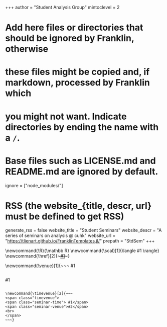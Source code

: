 <!--
Add here global page variables to use throughout your website.
-->
+++
author = "Student Analysis Group"
mintoclevel = 2

# Add here files or directories that should be ignored by Franklin, otherwise
# these files might be copied and, if markdown, processed by Franklin which
# you might not want. Indicate directories by ending the name with a `/`.
# Base files such as LICENSE.md and README.md are ignored by default.
ignore = ["node_modules/"]

# RSS (the website_{title, descr, url} must be defined to get RSS)
generate_rss = false
website_title = "Student Seminars"
website_descr = "A series of seminars on analysis @ cuhk"
website_url   = "https://tlienart.github.io/FranklinTemplates.jl/"
prepath = "StdSem"
+++

<!--
Add here global latex commands to use throughout your pages.
-->
\newcommand{\R}{\mathbb R}
\newcommand{\scal}[1]{\langle #1 \rangle}
\newcommand{\href}[2]{~~~<a href="!#2" target="_blank">#1</a>~~~}

\newcommand{\venue}[1]{~~~
<span class="seminar-venue-desktop">#1</span>
~~~
~~~
<span class="seminar-venue-mobile">#1</span>
~~~}

\newcommand{\timevenue}[2]{~~~
<span class="timevenue">
<span class="seminar-time"> #1</span> 
<span class="seminar-venue">#2</span>
<br>
</span> 
~~~}
